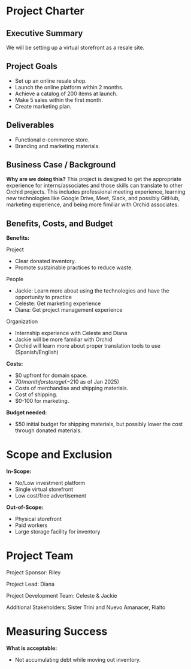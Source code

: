 # Project Charter 

## Executive Summary
We will be setting up a virtual storefront as a resale site. 
## Project Goals
- Set up an online resale shop. 
- Launch the online platform within 2 months.
- Achieve a catalog of 200 items at launch.
- Make 5 sales within the first month.
- Create marketing plan.

## Deliverables
- Functional e-commerce store.
- Branding and marketing materials.
  
## Business Case / Background

**Why are we doing this?**
This project is designed to get the appropriate experience for interns/associates and those skills can translate to other Orchid projects. This includes professional meeting experience, learning new technologies like Google Drive, Meet, Slack, and possibly GitHub, marketing experience, and being more fimiliar with Orchid associates.

## Benefits, Costs, and Budget

**Benefits:**

Project
- Clear donated inventory.
- Promote sustainable practices to reduce waste.
  
People
- Jackie: Learn more about using the technologies and have the opportunity to practice
- Celeste: Get marketing experience
- Diana: Get project management experience
  
Organization
- Internship experience with Celeste and Diana
- Jackie will be more familiar with Orchid
- Orchid will learn more about proper translation tools to use (Spanish/English)
  
**Costs:**
- $0 upfront for domain space.
- $70/month for storage ( -$210 as of Jan 2025)
- Costs of merchandise and shipping materials.
- Cost of shipping.
- $0-100 for marketing.

**Budget needed:**
- $50 initial budget for shipping materials, but possibly lower the cost through donated materials. 

# Scope and Exclusion

**In-Scope:**
- No/Low investment platform
- Single virtual storefront
- Low cost/free advertisement
  
**Out-of-Scope:**
- Physical storefront
- Paid workers
- Large storage facility for inventory
  
# Project Team
Project Sponsor: Riley

Project Lead: Diana

Project Development Team: Celeste & Jackie

Additional Stakeholders: Sister Trini and Nuevo Amanacer, Rialto

# Measuring Success
**What is acceptable:**
- Not accumulating debt while moving out inventory.
